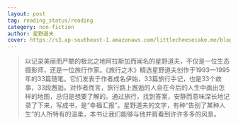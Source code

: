 ```yaml
---
layout: post
tag: reading_status/reading
category: non-fiction
author: 星野道夫
cover: https://s3.ap-southeast-1.amazonaws.com/littlecheesecake.me/blog-post/books/旅行之木.jpeg
---
```


> 以记录美丽而严酷的极北之地阿拉斯加而闻名的星野道夫，不仅是一位生态摄影师，还是一位旅行作家。《旅行之木》精选星野道夫创作于1993—1995年的33篇随笔。它们发表于作者成名伊始，33篇旅行手记，也是33个故事，33段邂逅。对作者而言，旅行路上邂逅的人会在今后的人生中画出怎样的地图，总归是想要了解的。通过旅行，找到答案，安静而意味深长地记录了下来，写成书，是“幸福汇报”。星野道夫的文字，有种“告别了某种人生”的人所特有的温柔，本书让我们能够与他并肩看到许许多多的风景。